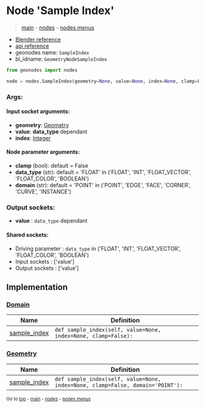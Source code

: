 # Node 'Sample Index'

> [main](../structure.md) - [nodes](nodes.md) - [nodes menus](nodes_menus.md)

- [Blender reference](https://docs.blender.org/manual/en/latest/modeling/geometry_nodes/geometry/sample_index.html)
- [api reference](https://docs.blender.org/api/current/bpy.types.GeometryNodeSampleIndex.html)
- geonodes name: `SampleIndex`
- bl_idname: `GeometryNodeSampleIndex`

```python
from geonodes import nodes

node = nodes.SampleIndex(geometry=None, value=None, index=None, clamp=False, data_type='FLOAT', domain='POINT')
```

### Args:

#### Input socket arguments:

- **geometry**: [Geometry](Geometry.md)
- **value**: **data_type** dependant
- **index**: [Integer](Integer.md)

#### Node parameter arguments:

- **clamp** (bool): default = False
- **data_type** (str): default = 'FLOAT' in ('FLOAT', 'INT', 'FLOAT_VECTOR', 'FLOAT_COLOR', 'BOOLEAN')
- **domain** (str): default = 'POINT' in ('POINT', 'EDGE', 'FACE', 'CORNER', 'CURVE', 'INSTANCE')

### Output sockets:

- **value** : ``data_type`` dependant

#### Shared sockets:

- Driving parameter : ``data_type`` in ('FLOAT', 'INT', 'FLOAT_VECTOR', 'FLOAT_COLOR', 'BOOLEAN')
- Input sockets  : ['value']
- Output sockets : ['value']
## Implementation

### [Domain](Domain.md)

| Name | Definition |
|------|------------|
 | [sample_index](Domain.md#sample_index) | `def sample_index(self, value=None, index=None, clamp=False):` |

### [Geometry](Geometry.md)

| Name | Definition |
|------|------------|
 | [sample_index](Geometry.md#sample_index) | `def sample_index(self, value=None, index=None, clamp=False, domain='POINT'):` |

<sub>Go to [top](#node-Sample-Index) - [main](../structure.md) - [nodes](nodes.md) - [nodes menus](nodes_menus.md)</sub>

